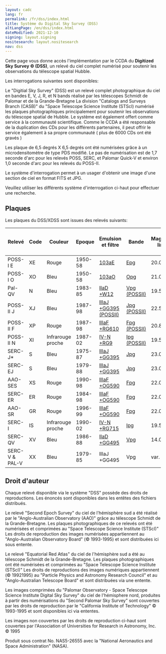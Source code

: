 ```yaml
---
layout: cadc
lang: fr
permalink: /fr/dss/index.html
title: Système du Digital Sky Survey (DSS)
altLangPage: /en/dss/index.html
dateModified: 2021-12-10
signing: layout.signing
nositesearch: layout.nositesearch
nav: dss
---
```

<p>Cette page vous donne acc&egrave;s l'impl&eacute;mentation par le CCDA du <b>Digitized Sky Survey &copy; (DSS)</b>,
un relev&eacute; du ciel complet num&eacute;ris&eacute; pour soutenir les observations du t&eacute;lescope spatial Hubble.</p>
<p> Les interrogations suivantes sont disponibles:</p>
<p>
Le "Digitial Sky Survey" (DSS) est un relev&eacute; complet photographique du ciel en bandes 
E, V, J, R, et N bands r&eacute;alis&eacute; par les t&eacute;lescopes Schmidt de Palomar et 
de la Grande-Bretagne
La division "Catalogs and Surveys Branch (CASB)" du "Space Telescope Science Institute (STScI)   num&eacute;ris&eacute; les plaques 
photographiques principalement pour soutenir les observations du t&eacute;lescope spatial de Hubble. Le syst&egrave;me est &eacute;galement
offert comme service &agrave; la communaut&eacute; scientifique.
Comme le CCDA a &eacute;t&eacute; responsable de la duplication des CDs pour les diff&eacute;rents partenaires, il peut offrir 
le service &eacute;galement &agrave; sa  propre communaut&eacute; ( plus de 6000 CDs ont &eacute;t&eacute; grav&eacute;s )</p>
<p>
Les plaque de 6,5 degr&eacute;s X 6,5 degr&eacute;s ont &eacute;t&eacute; num&eacute;ris&eacute;es gr&acirc;ce &agrave; un microdensitom&egrave;tre
de type PDS modifi&eacute;. Le pas de num&eacute;risation est de 1,7 seconde d'arc pour les relev&eacute;s 
POSS, SERC, et Palomar Quick-V et environ 1,0 seconde d'arc 
pour les relev&eacute;s du POSS-II.</p>
<p>Le syst&egrave;me d'interrogation permet &agrave; un usager d'obtenir une image d'une section de ciel en format FITS et JPG.</p> 
<p>Veuillez utiliser les diff&eacute;rents syst&egrave;me d'interrogation ci-haut pour effectuer une recherche.</p>
<h2>Plaques</h2>
<p>Les plaques du DSS/XDSS sont issues des relev&eacute;s suivants:</p>
<table class="table small">
<thead>
<tr>
<th id="a">Relev&eacute; </th>
<th id="b">Code </th>
<th id="c">Couleur </th>
<th id="d">Epoque </th>
<th id="e">Emulsion et filtre </th>
<th id="f">Bande </th>
<th id="g">Magnitude limite </th>
<th id="h">Couverture en Declinaison</th>
<th id="i">Nombre de plaques</th>
<th id="j">pixels </th>
<th id="k">GSC (1 ou 2)</th>
<th id="l">DSS (1 ou 2)</th>
<th id="m">Propri&eacute;t&eacute;</th>
</tr>
</thead>
<tr>
<td headers="a">POSS-I E   </td>
<td headers="b">XE </td>
<td headers="c"> Rouge </td>
<td headers="d">1950-58 </td>
<td headers="e"><a href="/static/files/dss/TransmissionCurves/POSSI-E-103aE-plexi.jpg" target="filterpage">103aE</a> </td>
<td headers="f"><a href="/static/files/dss/TransmissionCurves/POSSI-E-103aE-plexi.txt" target="filterpage">Epg</a> </td>
<td headers="g">20.0   </td>
<td headers="h">+90:-30   </td>
<td headers="i">936 </td>
<td headers="j">1.0/1.7&quot;   </td>
<td headers="k">2 </td>
<td headers="l">1 </td>
<td headers="m">STScI</td>
</tr>
<tr>
<td headers="a">POSS-I O </td>
<td headers="b">XO </td>
<td headers="c">Bleu</td>
<td headers="d">1950-58 </td>
<td headers="e"><a href="/static/files/dss/TransmissionCurves/POSSI-O-103aO-clear.jpg" target="filterpage">103aO</a> </td>
<td headers="f"><a href="/static/files/dss/TransmissionCurves/POSSI-O-103aO-clear.txt" target="filterpage">Opg</a> </td>
<td headers="g"> 21.0 </td>
<td headers="h">+90:-30 </td>
<td headers="i">936 </td>
<td headers="j">1.0&quot; </td>
<td headers="k">2 </td>
<td headers="l">2 </td>
<td headers="m">STScI</td>
</tr>
<tr>
<td headers="a">Pal-QV </td>
<td headers="b">N </td>
<td headers="c">Bleu</td>
<td headers="d">1983-85 </td>
<td headers="e"><a href="/static/files/dss/TransmissionCurves/POSS-V-IIaD-W12.jpg" target="filterpage">IIaD +W12</a> </td>
<td headers="f"><a href="/static/files/dss/TransmissionCurves/POSS-V-IIaD-W12.txt" target="filterpage">Vpg (POSSII)</a> </td>
<td headers="g">19.5 </td>
<td headers="h">+90:+06 </td>
<td headers="i">611 </td>
<td headers="j">1.7&quot; </td>
<td headers="k">1+2 </td>
<td headers="l">2 </td>
<td headers="m">STScI</td>
</tr>
<tr>
<td headers="a">POSS-II J </td>
<td headers="b">XJ </td>
<td headers="c">Bleu</td>
<td headers="d">1987-98 </td>
<td headers="e"><a href="/static/files/dss/TransmissionCurves/POSSII-J-IIIaJ-GG395.jpg" target="filterpage">IIIaJ +GG395 (POSSII)</a> </td>
<td headers="f"><a href="/static/files/dss/TransmissionCurves/POSSII-J-IIIaJ-GG395.txt" target="filterpage">Jpg (POSSII)</a> </td>
<td headers="g">22.5 </td>
<td headers="h">+90:+00 </td>
<td headers="i">897 </td>
<td headers="j">1.0&quot; </td>
<td headers="k">2 </td>
<td headers="l">2 </td>
<td headers="m">Caltech</td>
</tr>
<tr>
<td headers="a">POSS-II F </td>
<td headers="b">XP </td>
<td headers="c">Rouge</td>
<td headers="d">1987-98 </td>
<td headers="e"><a href="/static/files/dss/TransmissionCurves/POSSII-F-IIIaF-RG610.jpg" target="filterpage">IIIaF +RG610</a> </td>
<td headers="f"><a href="/static/files/dss/TransmissionCurves/POSSII-F-IIIaF-RG610.txt" target="filterpage">Fpg (POSSII)</a> </td>
<td headers="g">20.8 </td>
<td headers="h">+90:+00 </td>
<td headers="i">897 </td>
<td headers="j">1.0&quot; </td>
<td headers="k">2 </td>
<td headers="l">2 </td>
<td headers="m">Caltech</td>
</tr>
<tr>
<td headers="a">POSS-II N </td>
<td headers="b">XI </td>
<td headers="c">Infrarouge proche</td>
<td headers="d">1987-02 </td>
<td headers="e"><a href="/static/files/dss/TransmissionCurves/POSSII-N-IVN-RG9.jpg" target="filterpage">IV-N +RG9</a> </td>
<td headers="f"><a href="/static/files/dss/TransmissionCurves/POSSII-N-IVN-RG9.txt" target="filterpage">Ipg (POSSII)</a> </td>
<td headers="g">19.5 </td>
<td headers="h">+90:+00 </td>
<td headers="i">890 </td>
<td headers="j">1.0&quot; </td>
<td headers="k">2 </td>
<td headers="l">2 </td>
<td headers="m">Caltech</td>
</tr>
<tr>
<td headers="a">SERC-J* </td>
<td headers="b">S </td>
<td headers="c">Bleu</td>
<td headers="d">1975-87 </td>
<td headers="e"><a href="/static/files/dss/TransmissionCurves/UKSTU-J-IIIaJ-GG395.jpg" target="filterpage">IIIaJ +GG395</a> </td>
<td headers="f"><a href="/static/files/dss/TransmissionCurves/UKSTU-J-IIIaJ-GG395.txt" target="filterpage">Jpg</a> </td>
<td headers="g">23.0 </td>
<td headers="h">-20:-90 </td>
<td headers="i">606 </td>
<td headers="j">1.7&quot; </td>
<td headers="k">1+2 </td>
<td headers="l">1 </td>
<td headers="m">ROE</td>
</tr>
<tr>
<td headers="a">SERC-EJ </td>
<td headers="b">S </td>
<td headers="c">Bleu</td>
<td headers="d">1979-88 </td>
<td headers="e"><a href="/static/files/dss/TransmissionCurves/UKSTU-J-IIIaJ-GG395.jpg" target="filterpage">IIIaJ +GG395</a> </td>
<td headers="f"><a href="/static/files/dss/TransmissionCurves/UKSTU-J-IIIaJ-GG395.txt" target="filterpage">Jpg</a> </td>
<td headers="g">23.0 </td>
<td headers="h">-00:-15 </td>
<td headers="i">288 </td>
<td headers="j">1.7&quot; </td>
<td headers="k">1+2 </td>
<td headers="l">1 </td>
<td headers="m">ROE</td>
</tr>
<tr>
<td headers="a">AAO-SES </td>
<td headers="b">XS </td>
<td headers="c">Rouge</td>
<td headers="d">1990-98 </td>
<td headers="e"><a href="/static/files/dss/TransmissionCurves/UKSTU-R-IIIaF-OG590.jpg" target="filterpage">IIIaF +OG590</a> </td>
<td headers="f"><a href="/static/files/dss/TransmissionCurves/UKSTU-R-IIIaF-OG590.txt" target="filterpage">Fpg</a> </td>
<td headers="g">22.0 </td>
<td headers="h">-20:-90 </td>
<td headers="i">606 </td>
<td headers="j">1.0&quot; </td>
<td headers="k">2 </td>
<td headers="l">2 </td>
<td headers="m">AAO</td>
</tr>
<tr>
<td headers="a">SERC-ER </td>
<td headers="b">ER </td>
<td headers="c">Rouge</td>
<td headers="d">1984-98 </td>
<td headers="e"><a href="/static/files/dss/TransmissionCurves/UKSTU-R-IIIaF-OG590.jpg" target="filterpage">IIIaF +OG590</a> </td>
<td headers="f"><a href="/static/files/dss/TransmissionCurves/UKSTU-R-IIIaF-OG590.txt" target="filterpage">Fpg</a> </td>
<td headers="g">22.0 </td>
<td headers="h">-00:-15 </td>
<td headers="i">288 </td>
<td headers="j">1.0&quot; </td>
<td headers="k">2 </td>
<td headers="l">2 </td>
<td headers="m">AAO/ROE</td>
</tr>
<tr>
<td headers="a">AAO-SR </td>
<td headers="b">GR </td>
<td headers="c">Rouge</td>
<td headers="d">1996-99 </td>
<td headers="e"><a href="/static/files/dss/TransmissionCurves/UKSTU-R-IIIaF-OG590.jpg" target="filterpage">IIIaF +OG590</a> </td>
<td headers="f"><a href="/static/files/dss/TransmissionCurves/UKSTU-R-IIIaF-OG590.txt" target="filterpage">Fpg</a> </td>
<td headers="g">22.0 </td>
<td headers="h">S.Gal.plane </td>
<td headers="i">116 </td>
<td headers="j">1.0&quot; </td>
<td headers="k">2 </td>
<td headers="l">2 </td>
<td headers="m">AAO </td>
</tr>
<tr>
<td headers="a">SERC-I </td>
<td headers="b">IS </td>
<td headers="c">Infrarouge proche</td>
<td headers="d">1990-02 </td>
<td headers="e"><a href="/static/files/dss/TransmissionCurves/UKSTU-I-IVN-RG715.jpg" target="filterpage">IV-N +RG715</a> </td>
<td headers="f"><a href="/static/files/dss/TransmissionCurves/UKSTU-I-IVN-RG715.txt" target="filterpage">Ipg</a> </td>
<td headers="g">19.5 </td>
<td headers="h">-00:-90 </td>
<td headers="i">894 </td>
<td headers="j">1.0&quot; </td>
<td headers="k">2 </td>
<td headers="l">2 </td>
<td headers="m">AAO </td>
</tr>
<tr>
<td headers="a">SERC-QV </td>
<td headers="b">XV </td>
<td headers="c">Bleu</td>
<td headers="d">1986-88 </td>
<td headers="e"><a href="/static/files/dss/TransmissionCurves/UKSTU-V-IIaD-GG495.jpg" target="filterpage">IIaD +GG495</a> </td>
<td headers="f"><a href="/static/files/dss/TransmissionCurves/UKSTU-V-IIaD-GG495.txt" target="filterpage">Vpg</a> </td>
<td headers="g">14.0 </td>
<td headers="h">S.Gal.plane </td>
<td headers="i">94 </td>
<td headers="j">1.0/1.7&quot; </td>
<td headers="k">1+2 </td>
<td headers="l">1 </td>
<td headers="m">ROE </td>
</tr>
<tr>
<td headers="a">SERC-V  &amp; PAL-V </td>
<td headers="b">XX </td>
<td headers="c">Bleu</td>
<td headers="d">1979-85 </td>
<td headers="e">IIIaJ +GG495  </td>
<td headers="f">Vpg</td>
<td headers="g">var. </td>
<td headers="h">M31, LMC,SMC </td>
<td headers="i">4 </td>
<td headers="j">1.7&quot; </td>
<td headers="k">1+2 </td>
<td headers="l">1 </td>
<td headers="m">STScI/ROE </td>
</tr>
</table>
<h2>Droit d'auteur</h2>
<p>
Chaque relev&eacute; disponible via le syst&egrave;me "DSS" poss&egrave;de des droits de reproductions.
Les &eacute;nonc&eacute;s sont disponibles dans les ent&ecirc;tes des fichiers distribu&eacute;s.
</p>
<p>
Le relev&eacute; "Second Epoch Survey" du ciel de l'h&eacute;misph&egrave;re sud a &eacute;t&eacute; r&eacute;alis&eacute; 
par le "Anglo-Australian Observatory (AAO)" gr&acirc;ce au t&eacute;lescope Schmidt de la Grande-Bretagne.
Les plaques photographiques de ce relev&eacute;s ont &eacute;t&eacute; num&eacute;ris&eacute;es et comprim&eacute;es 
au "Space Telescope Science Institute (STScI)"
Les droits de reproduction des images num&eacute;ris&eacute;es appartiennent 
au "Anglo-Australian Observatory Board" (&copy; 1993-1995)
et sont distribu&eacute;es ici sous entente.</p>
<p>
Le relev&eacute; "Equatorial Red Atlas" du ciel de l'h&eacute;misph&egrave;re sud a &eacute;t&eacute; au 
t&eacute;lescope Schmidt de la Grande-Bretagne.
Les plaques photographiques ont &eacute;t&eacute; num&eacute;ris&eacute;es et comprim&eacute;es au "Space Telescope Science Institute (STScI)"
Les droits de reproductions des images num&eacute;riques appartiennent (&copy; 19921995)
au "Particle Physics and Astronomy Research Council" et au "Anglo-Australian Telescope Board" et sont distribu&eacute;es via une entente.</p>
<p>
Les images comprim&eacute;es du "Palomar Observatory - Space Telescope Science
Institute Digital Sky Survey" du ciel de l'h&eacute;misphere nord, produites &agrave; partir
des num&eacute;risations du
"Second Palomar Sky Survey" sont couvertes par les droits de reproduction par le "California
Institute of Technology" &copy; 1993-1995 et sont disponibles ici via ententes.</p>
<p>
Les images non couvertes par les droits de reproduction ci-haut sont couvertes 
par l'Association of Universities for Research in Astronomy, Inc. &copy; 1995</p>
<p>
Produit sous contrat No. NAS5-26555 avec la "National Aeronautics and Space Administration" (NASA).</p>